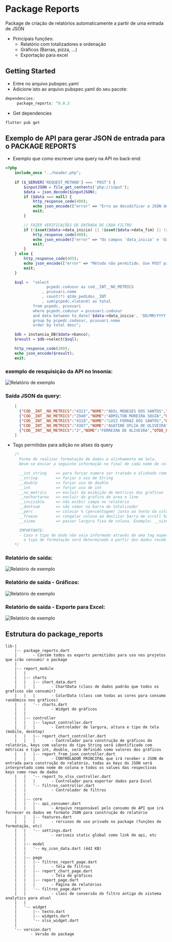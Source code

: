 # Package Reports
Package de criação de relatórios automaticamente a partir de uma entrada de JSON
- Principais funções:
  - Relatório com totalizadores e ordenação
  - Gráficos (Barras, pizza, ...)
  - Exportação para excel

## Getting Started

- Entre no arquivo pubspec.yaml
- Adicione isto ao arquivo pubspec.yaml do seu pacote:
``` Dart
dependencies:
     package_reports: ^0.0.3
```
- Get dependencies

``` shell
flutter pub get
```



## Exemplo de API para gerar JSON de entrada para o PACKAGE REPORTS

- Exemplo que como escrever uma query na API no back-end:
```php
<?php
    include_once "../header.php";
        
    if ($_SERVER['REQUEST_METHOD'] === 'POST') {
        $inputJSON = file_get_contents('php://input');
        $data = json_decode($inputJSON);
        if ($data === null) {
            http_response_code(400);
            echo json_encode(["error" => "Erro ao decodificar o JSON de entrada."]);
            exit;
        }

        // FAZER VERIFICAÇÕES DE ENTRADA DE CADA FILTRO
        if (!isset($data->data_inicio) || !isset($data->data_fim) || !isset($data->banco)) {
            http_response_code(400);
            echo json_encode(["error" => "Os campos 'data_inicio' e 'data_fim' são obrigatórios."]);
            exit;
        }
    } else {
        http_response_code(405);
        echo json_encode(["error" => "Método não permitido. Use POST para enviar os dados JSON."]);
        exit;
    }

    $sql =  "select 
                  pcpedc.codusur as cod__INT__NO_METRICS
                , pcusuari.nome
                , count(*) qtde_pedidos__INT
                , sum(pcpedc.vlatend) as total
            from pcpedc, pcusuari
            where pcpedc.codusur = pcusuari.codusur
            and data between to_date('$data->data_inicio', 'DD/MM/YYYY') and to_date('$data->data_fim', 'DD/MM/YYYY')
            group by pcpedc.codusur, pcusuari.nome
            order by total desc";

    $db = instancia_DB($data->banco);
    $result = $db->select($sql);

    http_response_code(200);
    echo json_encode($result);
    exit;
```

### exemplo de resquisição da API no Insonia:
![Relatório de exemplo](lib/exemplo/img/insonia.png)


### Saída JSON da query:
```json
    [
      {"COD__INT__NO_METRICS":"4321","NOME":"ADIL MENESES DOS SANTOS","QTDE_PEDIDOS__INT":"1","TOTAL":"487.37"},
      {"COD__INT__NO_METRICS":"2940","NOME":"ADMILTON MOREIRA SOUZA","QTDE_PEDIDOS__INT":"3","TOTAL":"1486.18"},
      {"COD__INT__NO_METRICS":"4318","NOME":"LUIZ FERRAZ DOS SANTOS","QTDE_PEDIDOS__INT":"1","TOTAL":"940.4"},
      {"COD__INT__NO_METRICS":"4307","NOME":"AGATINE OFLIA DE OLIVEIRA","QTDE_PEDIDOS__INT":"1","TOTAL":"1826.08"},
      {"COD__INT__NO_METRICS":"2","NOME":"FERREIRA DE OLIVEIRA","QTDE_PEDIDOS__INT":"3","TOTAL":"2802.86"}
    ]
```

- Tags permitidas para adição no alises da query
```dart
    /*
      Forma de realizar formatação de dados e alinhamento em tela.
      Deve-se enviar a seguinte informação no final de cada nome de coluna na query, sendo maíusculo ou minúsculo:

      __int_string    => para forçar numero ser tratado e alinhado como string
      __string        => forçar o uso de String
      __double        => forçar uso de double
      __int           => forçar uso de int
      __no_metrics    => excluir da exibição de metricas dos graficos
      __nochartarea   => excluir do grafico de area e line
      __invisible     => não exibir campo no relatório
      __dontsum       => não somar na barra de totalizador
      __perc          => colocar % (percentagem) junto ao texto da coluna
      __freeze        => congelar coluna ao deslizar barra de scroll horizontal
      __sizew         => passar largura fixa de coluna. Exemplo: __sizew30

      IMPORTANTE:
      - Caso o tipo de dado não seja informado através de uma tag especificada acima,
        o tipo de formatação será determinado a partir dos dados recebidos.
    */
```

### Relatório de saída:
![Relatório de exemplo](lib/exemplo/img/exemplo.png)

### Relatório de saída - Gráficos:
![Relatório de exemplo](lib/exemplo/img/exemplo_grafico.png)

### Relatório de saída - Exporte para Excel:
![Relatório de exemplo](lib/exemplo/img/exemplo_xlsx.png)


## Estrutura do package_reports
``` shell
lib-|
    |-- package_reports.dart 
    |       - Contém todos os exports permitidos para uso nos projetos que irão consumir o package
    |
    |-- report_module
    |   |
    |   |-- charts
    |   |   |-- chart_data.dart
    |   |   |       - ChartData (class de dados padrão que todos os graficos vão consumir)
    |   |   |       - ColorData (class com todas as cores para consumo randômico nos gráficos)
    |   |   '-- charts.dart
    |   |           - Widget de gráficos
    |   |
    |   |-- controller
    |   |   |-- layout_controller.dart
    |   |   |       - Controlador de largura, altura e tipo de tela (mobile, desktop)
    |   |   |-- report_chart_controller.dart
    |   |   |       - Controlador para construção de gráficos do relatório, keys com valores do tipo String será identificado com métricas e tipo int, double, será definido como valores dos gráficos
    |   |   |-- report_from_json_controller.dart
    |   |   |       - CONTROLADOR PRINCIPAL que irá receber o JSON de entrada para construção do relatório, todas as keys do JSON será interpretado como nome de coluna e todos os values das respectivas keys como rows de dados 
    |   |   '-- report_to_xlsx_controller.dart
    |   |   |       - Controlador para exportar dados para Excel
    |   |   '-- filtros_controller.dart
    |   |           - Controlador de filtros
    |   |
    |   |-- core
    |   |   |-- api_consumer.dart
    |   |   |       - Arquivo responsável pelo consumo de API que irá fornecer os dados em formato JSON para construção do relatório
    |   |   |-- features.dart
    |   |   |       - rercusos de uso privado no package (funções de formatação, etc)
    |   |   '-- settings.dart
    |   |           - variveis static global como link de api, etc
    |   |
    |   |-- model
    |   |   '-- my_icon_data.dart (442 KB)
    |   |
    |   |-- page
    |   |   |-- filtros_report_page.dart
    |   |   |       - Tela de filtros
    |   |   |-- report_chart_page.dart
    |   |   |       - Tela de gráficos
    |   |   |-- report_page.dart
    |   |   |       - Página de relatórios 
    |   |   '-- filtros_page.dart
    |   |           - class de conversão do filtro antigo do sistema analytics para atual
    |   |
    |   '-- widget
    |       |-- texto.dart
    |       |-- widgets.dart
    |       '-- xlsx_widget.dart
    |
    '-- version.dart
           - Versão do package
```

